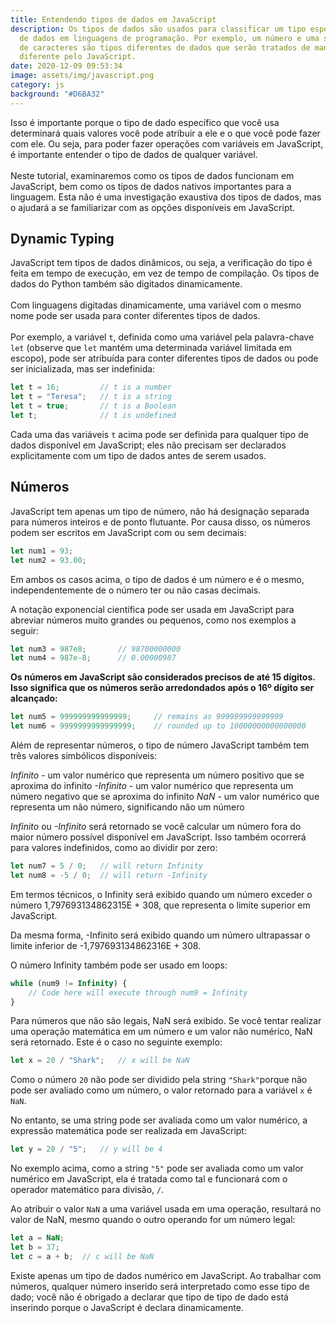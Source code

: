 ```yaml
---
title: Entendendo tipos de dados em JavaScript
description: Os tipos de dados são usados ​​para classificar um tipo específico
  de dados em linguagens de programação. Por exemplo, um número e uma sequência
  de caracteres são tipos diferentes de dados que serão tratados de maneira
  diferente pelo JavaScript.
date: 2020-12-09 09:53:34
image: assets/img/javascript.png
category: js
background: "#D6BA32"
---
```

Isso é importante porque o tipo de dado específico que você usa determinará quais valores você pode atribuir a ele e o que você pode fazer com ele. Ou seja, para poder fazer operações com variáveis ​​em JavaScript, é importante entender o tipo de dados de qualquer variável.\
\
Neste tutorial, examinaremos como os tipos de dados funcionam em JavaScript, bem como os tipos de dados nativos importantes para a linguagem. Esta não é uma investigação exaustiva dos tipos de dados, mas o ajudará a se familiarizar com as opções disponíveis em JavaScript.

## Dynamic Typing

JavaScript tem tipos de dados dinâmicos, ou seja, a verificação do tipo é feita em tempo de execução, em vez de tempo de compilação. Os tipos de dados do Python também são digitados dinamicamente. \
\
Com linguagens digitadas dinamicamente, uma variável com o mesmo nome pode ser usada para conter diferentes tipos de dados. \
\
Por exemplo, a variável `t`, definida como uma variável pela palavra-chave `let` (observe que `let` mantém uma determinada variável limitada em escopo), pode ser atribuída para conter diferentes tipos de dados ou pode ser inicializada, mas ser indefinida:

```javascript
let t = 16;         // t is a number
let t = "Teresa";   // t is a string
let t = true;       // t is a Boolean
let t;              // t is undefined
```

Cada uma das variáveis `t` acima pode ser definida para qualquer tipo de dados disponível em JavaScript; eles não precisam ser declarados explicitamente com um tipo de dados antes de serem usados.

## Números

JavaScript tem apenas um tipo de número, não há designação separada para números inteiros e de ponto flutuante. Por causa disso, os números podem ser escritos em JavaScript com ou sem decimais:

```javascript
let num1 = 93;
let num2 = 93.00;
```

Em ambos os casos acima, o tipo de dados é um número e é o mesmo, independentemente de o número ter ou não casas decimais.

A notação exponencial científica pode ser usada em JavaScript para abreviar números muito grandes ou pequenos, como nos exemplos a seguir:

```javascript
let num3 = 987e8;       // 98700000000
let num4 = 987e-8;      // 0.00000987
```

**Os números em JavaScript são considerados precisos de até 15 dígitos. Isso significa que os números serão arredondados após o 16º dígito ser alcançado:**

```javascript
let num5 = 999999999999999;     // remains as 999999999999999
let num6 = 9999999999999999;    // rounded up to 10000000000000000
```

Além de representar números, o tipo de número JavaScript também tem três valores simbólicos disponíveis:

*Infinito* - um valor numérico que representa um número positivo que se aproxima do infinito
*\-Infinito* - um valor numérico que representa um número negativo que se aproxima do infinito
*NaN* - um valor numérico que representa um não número, significando não um número

*Infinito* ou *\-Infinito* será retornado se você calcular um número fora do maior número possível disponível em JavaScript. Isso também ocorrerá para valores indefinidos, como ao dividir por zero:

```javascript
let num7 = 5 / 0;   // will return Infinity
let num8 = -5 / 0;  // will return -Infinity
```

Em termos técnicos, o Infinity será exibido quando um número exceder o número 1,797693134862315E + 308, que representa o limite superior em JavaScript.

Da mesma forma, -Infinito será exibido quando um número ultrapassar o limite inferior de -1,797693134862316E + 308.

O número Infinity também pode ser usado em loops:

```javascript
while (num9 != Infinity) {
    // Code here will execute through num9 = Infinity
}
```

Para números que não são legais, NaN será exibido. Se você tentar realizar uma operação matemática em um número e um valor não numérico, NaN será retornado. Este é o caso no seguinte exemplo:

```javascript
let x = 20 / "Shark";   // x will be NaN
```

Como o número `20` não pode ser dividido pela string `"Shark"`porque não pode ser avaliado como um número, o valor retornado para a variável `x` é `NaN`.

No entanto, se uma string pode ser avaliada como um valor numérico, a expressão matemática pode ser realizada em JavaScript:

```javascript
let y = 20 / "5";   // y will be 4
```

No exemplo acima, como a string `"5"` pode ser avaliada como um valor numérico em JavaScript, ela é tratada como tal e funcionará com o operador matemático para divisão, `/`.

Ao atribuir o valor `NaN` a uma variável usada em uma operação, resultará no valor de NaN, mesmo quando o outro operando for um número legal:

```javascript
let a = NaN;
let b = 37;
let c = a + b;  // c will be NaN
```

Existe apenas um tipo de dados numérico em JavaScript. Ao trabalhar com números, qualquer número inserido será interpretado como esse tipo de dado; você não é obrigado a declarar que tipo de tipo de dado está inserindo porque o JavaScript é declara dinamicamente.

